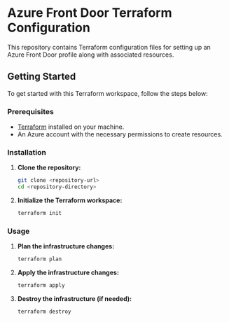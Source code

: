 # Azure Front Door Terraform Configuration

This repository contains Terraform configuration files for setting up an Azure Front Door profile along with associated resources.

## Getting Started

To get started with this Terraform workspace, follow the steps below:

### Prerequisites

- [Terraform](https://www.terraform.io/downloads.html) installed on your machine.
- An Azure account with the necessary permissions to create resources.

### Installation

1. **Clone the repository:**

    ```sh
    git clone <repository-url>
    cd <repository-directory>
    ```

2. **Initialize the Terraform workspace:**

    ```sh
    terraform init
    ```

### Usage

1. **Plan the infrastructure changes:**

    ```sh
    terraform plan
    ```

2. **Apply the infrastructure changes:**

    ```sh
    terraform apply
    ```

3. **Destroy the infrastructure (if needed):**

    ```sh
    terraform destroy
    ```

